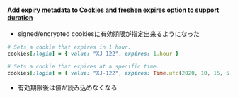 #### [Add expiry metadata to Cookies and freshen expires option to support duration](https://github.com/rails/rails/pull/30121)

* signed/encrypted cookiesに有効期限が指定出来るようになった


```ruby
# Sets a cookie that expires in 1 hour.
cookies[:login] = { value: "XJ-122", expires: 1.hour }

# Sets a cookie that expires at a specific time.
cookies[:login] = { value: "XJ-122", expires: Time.utc(2020, 10, 15, 5) }
```

* 有効期限後は値が読み込めなくなる
